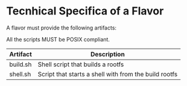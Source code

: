 # Tecnhical Specifica of a Flavor

A flavor must provide the following artifacts:

All the scripts MUST be POSIX compliant.

| Artifact | Description |
| -------- | ----------- |
| build.sh | Shell script that builds a rootfs |
| shell.sh | Script that starts a shell with from the build rootfs |

